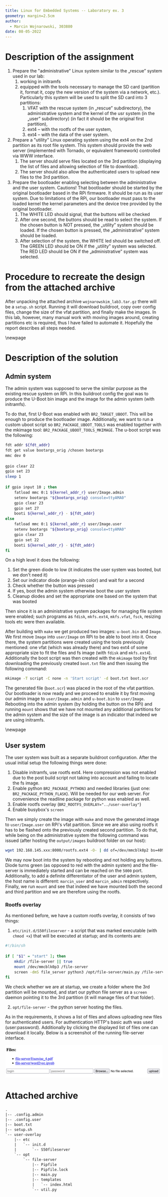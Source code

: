 ```yaml
---
title: Linux for Embedded Systems -- Laboratory ex. 3
geometry: margin=2.5cm
author:
  - Marcin Wojnarowski, 303880
date: 08-05-2022
---
```


# Description of the assignment

1. Prepare the "administrative" Linux system similar to the „rescue” system used in our lab:
   1. working in initramfs
   2. equipped with the tools necessary to manage the SD card (partition it, format it, copy the new version of the system via a network, etc.). Particularly this system will be used to split the SD card into 3 partitions:
      1. VFAT with the rescue system (in „rescue” subdirectory), the administrative system and the kernel of the usr system (in the „user” subdirectory) (in fact it should be the original first partition),
      2. ext4 – with the rootfs of the user system,
      3. ext4 – with the data of the user system.
2. Prepare a "utility" Linux operating system using the ext4 on the 2nd partition as its root file system. This system should provide the web server (implemented with Tornado, or equivalent framework) controlled via WWW interface.
   1. The server should serve files located on the 3rd partition (displaying the list of files and allowing selection of file to download).
   2. The server should also allow the authenticated users to upload new files to the 3rd partition.
3. Prepare the bootloader enabling selecting between the administrative and the user system. Cautions! That bootloader should be started by the original bootloader based in the RPi firmware. It should be run as its user system. Due to limitations of the RPi, our bootloader must pass to the loaded kernel the kernel parameters and the device tree provided by the original bootloader.
   1. The WHITE LED should signal, that the buttons will be checked
   2. After one second, the buttons should be read to select the system. If the chosen button is NOT pressed, the „utility” system should be loaded. If the chosen button is pressed, the „administrative” system should be loaded.
   3. After selection of the system, the WHITE led should be switched off. The GREEN LED should be ON if the „utility” system was selected. The RED LED should be ON if the „administrative” system was selected.

# Procedure to recreate the design from the attached archive

After unpacking the attached archive `wojnarowskim_lab3.tar.gz` there will be a `setup.sh` script. Running it will download buildroot, copy over config files, change the size of the vfat partition, and finally make the images. In this lab, however, many manual work with moving images around, creating partitions etc is required, thus I have failed to automate it. Hopefully the report describes all steps needed.

\newpage

# Description of the solution

## Admin system

The admin system was supposed to serve the similar purpose as the existing rescue system on RPi. In this buildroot config the goal was to produce the U-Boot bin image and the image for the admin system (with initramfs).

To do that, first U-Boot was enabled with `BR2_TARGET_UBOOT`. This will be enough to produce the bootloader image. Additionally, we want to run a custom uboot script so `BR2_PACKAGE_UBOOT_TOOLS` was enabled together with the mkimage tool: `BR2_PACKAGE_UBOOT_TOOLS_MKIMAGE`. The u-boot script was the following:

```sh
fdt addr ${fdt_addr}
fdt get value bootargs_orig /chosen bootargs
mmc dev 0

gpio clear 22
gpio set 23
sleep 1

if gpio input 10 ; then
    fatload mmc 0:1 ${kernel_addr_r} user/Image.admin
    setenv bootargs "${bootargs_orig} console=ttyAMA0"
    gpio clear 23
    gpio set 27
    booti ${kernel_addr_r} - ${fdt_addr}
else
    fatload mmc 0:1 ${kernel_addr_r} user/Image.user
    setenv bootargs "${bootargs_orig} console=ttyAMA0"
    gpio clear 23
    gpio set 22
    booti ${kernel_addr_r} - ${fdt_addr}
fi
```

On a high level it does the following:

1. Set the green diode to low (it indicates the user system was booted, but we don't need it)
2. Set our indicator diode (orange-ish color) and wait for a second
3. Check whether the button was pressed
4. If yes, boot the admin system otherwise boot the user system
5. Cleanup diodes and set the appropriate one based on the system that was booted

Then since it is an administrative system packages for managing file system were enabled; such programs as `fdisk`, `mkfs.ext4`, `mkfs.vfat`, `fsck`, resizing tools etc were then available.

After building with `make` we get produced two images: `u-boot.bin` and `Image`. We first move `Image` into `user/Image` on RPi to be able to boot into it. Once there, the system partitions were created using the tools previously mentioned: one vfat (which was already there) and two ext4 of some appropriate size to fit the files and fs image (with `fdisk` and `mkfs.ext4`). Additionally the boot script was then created with the `mkimage` tool by first downloading the previously created `boot.txt` file and then issuing the following command:

```sh
mkimage -T script -C none -n 'Start script' -d boot.txt boot.scr
```

The generated file (`boot.scr`) was placed in the root of the vfat partition. Our bootloader is now ready and we proceed to enable it by first moving our admin image to `user/Image.admin` and `u-boot.bin` to `user/Image`. Rebooting into the admin system (by holding the button on the RPi) and running `mount` shows that we have not mounted any additional partitions for the admin system and the size of the image is an indicator that indeed we are using initramfs.

\newpage

## User system

The user system was built as a separate buildroot configuration. After the usual initial setup the following things were done:

1. Disable initramfs, use rootfs ext4. Here compression was not enabled due to the post build script not taking into account and failing to locate the fs image.
2. Enable python `BR2_PACKAGE_PYTHON3` and needed libraries (just one: `BR2_PACKAGE_PYTHON_FLASK`). Will be needed for our web server. For convenience the readline package for python was enabled as well.
3. Enable rootfs overlay (`BR2_ROOTFS_OVERLAY="../user-overlay"`)
4. Enable busybox's `screen`

Then we simply create the image with `make` and move the generated image to `user/Image.user` on RPi's vfat partition. Since we are also using rootfs it has to be flashed onto the previously created second partition. To do that, while being on the administrative system the following command was issued (after hosting the `output/images` buildroot folder on our host):

```sh
wget 192.168.145.xxx:8000/rootfs.ext4 -O- | dd of=/dev/mmcblk0p2 bs=4096
```

We may now boot into the system by rebooting and not holding any buttons. Diode turns green (as opposed to red with the admin system) and the file-server is immediately started and can be reached on the `5000` port. Additionally, to add a definite differentiator of the user and admin system, the host name is different: `marcin_user` and `marcin_admin` respectively. Finally, we run `mount` and see that indeed we have mounted both the second and third partition and we are therefore using the rootfs.

### Rootfs overlay

As mentioned before, we have a custom rootfs overlay, it consists of two things:

1. `etc/init.d/S50fileserver` - a script that was marked executable (with `chmod +x`) that will be executed at startup; and its contents are:

```sh
#!/bin/sh

if [ "$1" = "start" ]; then
    mkdir /file-server || true
    mount /dev/mmcblk0p3 /file-server
    screen -dmS file_server python3 /opt/file-server/main.py /file-server
fi
```

We check whether we are at startup, we create a folder where the 3rd partition will be mounted, and start our python file server as a `screen` daemon pointing it to the 3rd partition (it will manage files of that folder).

2. `opt/file-server` - the python server hosting the files.

As in the requirements, it shows a list of files and allows uploading new files for authenticated users. For authentication HTTP's basic auth was used (user:password). Additionally by clicking the displayed list of files one can download it locally. Below is a screenshot of the running file-server interface.

![file-server interface](file-server.png)

# Attached archive

```
.
|-- .config.admin
|-- .config.user
|-- boot.txt
|-- setup.sh
`-- user-overlay
    |-- etc
    |   `-- init.d
    |       `-- S50fileserver
    `-- opt
        `-- file-server
            |-- Pipfile
            |-- Pipfile.lock
            |-- main.py
            |-- templates
            |   `-- index.html
            `-- util.py
```
